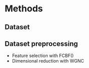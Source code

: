 # Methods

## Dataset

## Dataset preprocessing
- Feature selection with FCBF()
- Dimensional reduction with WGNC
